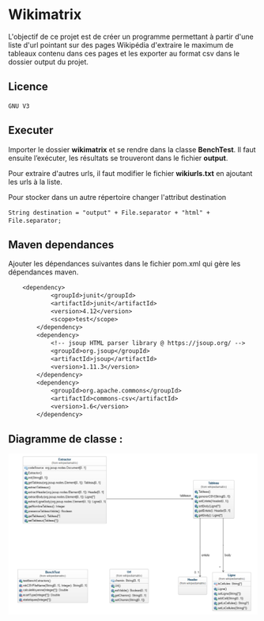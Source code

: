 ﻿# Wikimatrix

L'objectif de ce projet est de créer un programme permettant à partir d'une liste d'url pointant sur des pages Wikipédia d'extraire le maximum de tableaux contenu dans ces pages et les exporter au format csv dans le dossier output du projet.

## Licence
```
GNU V3
``` 
## Executer

Importer le dossier **wikimatrix** et se rendre dans la classe **BenchTest**. Il faut ensuite l’exécuter, les résultats se trouveront dans le fichier **output**.

Pour extraire d'autres urls, il faut modifier le fichier **wikiurls.txt** en ajoutant les urls à la liste. 

Pour stocker dans un autre répertoire changer l'attribut destination
```
String destination = "output" + File.separator + "html" + File.separator;
```
## Maven dependances

Ajouter les dépendances suivantes dans le fichier pom.xml qui gère les dépendances maven.
```
    <dependency>
			<groupId>junit</groupId>
			<artifactId>junit</artifactId>
			<version>4.12</version>
			<scope>test</scope>
		</dependency>
		<dependency>
			<!-- jsoup HTML parser library @ https://jsoup.org/ -->
			<groupId>org.jsoup</groupId>
			<artifactId>jsoup</artifactId>
			<version>1.11.3</version>
		</dependency>
		<dependency>
			<groupId>org.apache.commons</groupId>
			<artifactId>commons-csv</artifactId>
			<version>1.6</version>
		</dependency>
``` 




## Diagramme de classe :

![Ci dessus le diagramme de classe de cette application](https://github.com/loichenninger/wikipediamatrix-bench/blob/master/diagUML.png?raw=true "Title")

